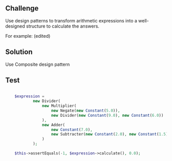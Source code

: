 ## Challenge


Use design patterns to transform arithmetic expressions into a well-designed structure to calculate the answers.

For example: (edited) 



## Solution

Use Composite design pattern



## Test

````php

    $expression =
            new Divider(
                new Multiplier(
                    new Negate(new Constant(5.0)),
                    new Divider(new Constant(9.0), new Constant(6.0))
                ),
                new Adder(
                    new Constant(7.0),
                    new Subtracter(new Constant(2.0), new Constant(1.5))
                )
            );
    
    $this->assertEquals(-1, $expression->calculate(), 0.0);
        
````